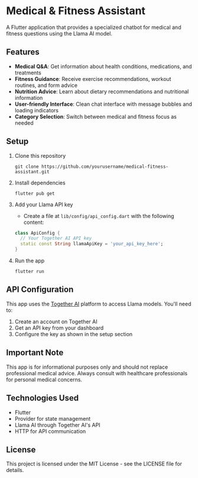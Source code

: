 # Medical & Fitness Assistant

A Flutter application that provides a specialized chatbot for medical and fitness questions using the Llama AI model.

## Features

- **Medical Q&A**: Get information about health conditions, medications, and treatments
- **Fitness Guidance**: Receive exercise recommendations, workout routines, and form advice
- **Nutrition Advice**: Learn about dietary recommendations and nutritional information
- **User-friendly Interface**: Clean chat interface with message bubbles and loading indicators
- **Category Selection**: Switch between medical and fitness focus as needed

## Setup

1. Clone this repository
   ```
   git clone https://github.com/yourusername/medical-fitness-assistant.git
   ```

2. Install dependencies
   ```
   flutter pub get
   ```

3. Add your Llama API key
   - Create a file at `lib/config/api_config.dart` with the following content:
   ```dart
   class ApiConfig {
     // Your Together AI API key
     static const String llamaApiKey = 'your_api_key_here';
   }
   ```

4. Run the app
   ```
   flutter run
   ```

## API Configuration

This app uses the [Together AI](https://www.together.ai) platform to access Llama models. You'll need to:

1. Create an account on Together AI
2. Get an API key from your dashboard
3. Configure the key as shown in the setup section

## Important Note

This app is for informational purposes only and should not replace professional medical advice. Always consult with healthcare professionals for personal medical concerns.

## Technologies Used

- Flutter
- Provider for state management
- Llama AI through Together AI's API
- HTTP for API communication

## License

This project is licensed under the MIT License - see the LICENSE file for details.
